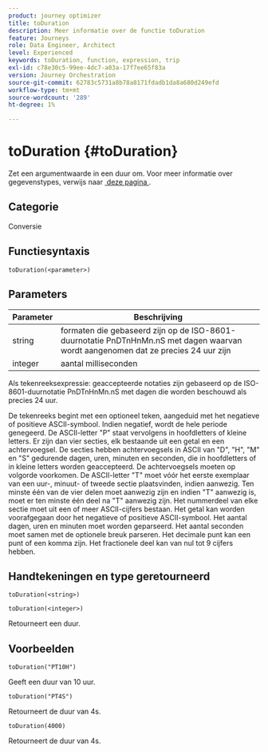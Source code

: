 ```yaml
---
product: journey optimizer
title: toDuration
description: Meer informatie over de functie toDuration
feature: Journeys
role: Data Engineer, Architect
level: Experienced
keywords: toDuration, function, expression, trip
exl-id: c78e30c5-99ee-4dc7-a03a-17f7ee65f83a
version: Journey Orchestration
source-git-commit: 62783c5731a8b78a8171fdadb1da8a680d249efd
workflow-type: tm+mt
source-wordcount: '289'
ht-degree: 1%

---
```


# toDuration {#toDuration}

Zet een argumentwaarde in een duur om. Voor meer informatie over gegevenstypes, verwijs naar [&#x200B; deze pagina &#x200B;](../expression/data-types.md).

## Categorie

Conversie

## Functiesyntaxis

`toDuration(<parameter>)`

## Parameters

| Parameter | Beschrijving |
|--- |--- |
| string | formaten die gebaseerd zijn op de ISO-8601-duurnotatie PnDTnHnMn.nS met dagen waarvan wordt aangenomen dat ze precies 24 uur zijn |
| integer | aantal milliseconden |

Als tekenreeksexpressie: geaccepteerde notaties zijn gebaseerd op de ISO-8601-duurnotatie PnDTnHnMn.nS met dagen die worden beschouwd als precies 24 uur.

De tekenreeks begint met een optioneel teken, aangeduid met het negatieve of positieve ASCII-symbool. Indien negatief, wordt de hele periode genegeerd. De ASCII-letter &quot;P&quot; staat vervolgens in hoofdletters of kleine letters. Er zijn dan vier secties, elk bestaande uit een getal en een achtervoegsel. De secties hebben achtervoegsels in ASCII van &quot;D&quot;, &quot;H&quot;, &quot;M&quot; en &quot;S&quot; gedurende dagen, uren, minuten en seconden, die in hoofdletters of in kleine letters worden geaccepteerd. De achtervoegsels moeten op volgorde voorkomen. De ASCII-letter &quot;T&quot; moet vóór het eerste exemplaar van een uur-, minuut- of tweede sectie plaatsvinden, indien aanwezig. Ten minste één van de vier delen moet aanwezig zijn en indien &quot;T&quot; aanwezig is, moet er ten minste één deel na &quot;T&quot; aanwezig zijn. Het nummerdeel van elke sectie moet uit een of meer ASCII-cijfers bestaan. Het getal kan worden voorafgegaan door het negatieve of positieve ASCII-symbool. Het aantal dagen, uren en minuten moet worden geparseerd. Het aantal seconden moet samen met de optionele breuk parseren. Het decimale punt kan een punt of een komma zijn. Het fractionele deel kan van nul tot 9 cijfers hebben.

## Handtekeningen en type geretourneerd

`toDuration(<string>)`

`toDuration(<integer>)`

Retourneert een duur.

## Voorbeelden

`toDuration("PT10H")`

Geeft een duur van 10 uur.

`toDuration("PT4S")`

Retourneert de duur van 4s.

`toDuration(4000)`

Retourneert de duur van 4s.
